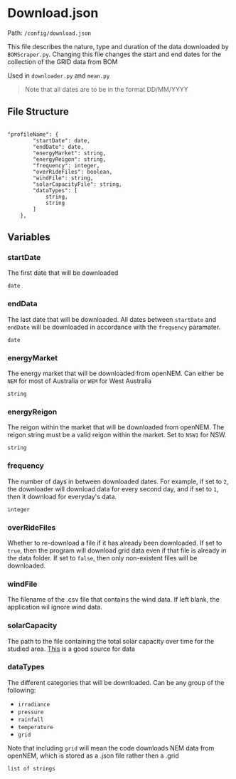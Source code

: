 # Download.json
Path: `/config/download.json`

This file describes the nature, type and duration of the data downloaded by `BOMScraper.py`. Changing this file changes the start and end dates for the collection of the GRID data from BOM

Used in `downloader.py` and `mean.py`

> Note that all dates are to be in the format DD/MM/YYYY
## File Structure
```

"profileName": {
        "startDate": date,
        "endDate": date,
        "energyMarket": string,
        "energyReigon": string,
        "frequency": integer,
        "overRideFiles": boolean,
        "windFile": string,
        "solarCapacityFile": string,
        "dataTypes": [
            string,
            string
        ]
    },
```

## Variables
### startDate
The first date that will be downloaded

`date`

### endData
The last date that will be downloaded. All dates between `startDate` and `endDate` will be downloaded in accordance with the `frequency` paramater.

`date`

### energyMarket
The energy market that will be downloaded from openNEM. Can either be `NEM` for most of Australia or `WEM` for West Australia

`string`

### energyReigon
The reigon within the market that will be downloaded from openNEM. The reigon string must be a valid reigon within the market. Set to `NSW1` for NSW.

`string`

### frequency
The number of days in between downloaded dates. For example, if set to `2`, the downloader will download data for every second day, and if set to `1`, then it download for everyday's data.

`integer`

### overRideFiles
Whether to re-download a file if it has already been downloaded. If set to `true`, then the program will download grid data even if that file is already in the data folder. If set to `false`, then only non-existent files will be downloaded. 

### windFile
The filename of the .csv file that contains the wind data. If left blank, the application wil ignore wind data. 

### solarCapacity
The path to the file containing the total solar capacity over time for the studied area. [This](https://pv-map.apvi.org.au/analyses) is a good source for data


### dataTypes
The different categories that will be downloaded. Can be any group of the following:

- `irradiance`
- `pressure`
- `rainfall`
- `temperature`
- `grid`

Note that including `grid` will mean the code downloads NEM data from openNEM, which is stored as a .json file rather then a .grid

`list of strings`